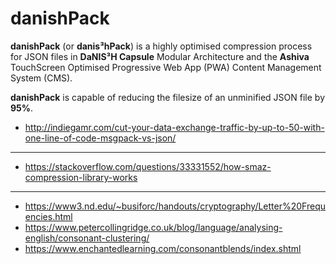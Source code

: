# danishPack
**danishPack** (or **danis³hPack**) is a highly optimised compression process for JSON files in **DaNIS³H Capsule** Modular Architecture and the **Ashiva** TouchScreen Optimised Progressive Web App (PWA) Content Management System (CMS).

**danishPack** is capable of reducing the filesize of an unminified JSON file by **95%**.

- http://indiegamr.com/cut-your-data-exchange-traffic-by-up-to-50-with-one-line-of-code-msgpack-vs-json/
______

- https://stackoverflow.com/questions/33331552/how-smaz-compression-library-works

_____

- https://www3.nd.edu/~busiforc/handouts/cryptography/Letter%20Frequencies.html
- https://www.petercollingridge.co.uk/blog/language/analysing-english/consonant-clustering/
- https://www.enchantedlearning.com/consonantblends/index.shtml
